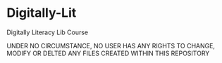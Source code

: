 # Digitally-Lit
Digitally Literacy Lib Course

UNDER NO CIRCUMSTANCE, NO USER HAS ANY RIGHTS TO CHANGE, MODIFY OR DELTED ANY FILES CREATED WITHIN THIS REPOSITORY
